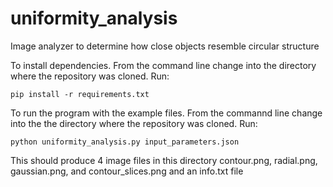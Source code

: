 # uniformity_analysis
Image analyzer to determine how close objects resemble circular structure

To install dependencies. From the command line change into the directory
where the repository was cloned. Run:

	pip install -r requirements.txt

To run the program with the example files. From the commannd line change
into the the directory where the repository was cloned. Run:

	python uniformity_analysis.py input_parameters.json

This should produce 4 image files in this directory contour.png, radial.png,
gaussian.png, and contour_slices.png and an info.txt file
